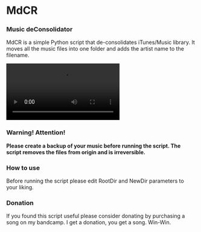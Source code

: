 # MdCR
### Music deConsolidator

MdCR is a simple Python script that de-consolidates iTunes/Music library. It moves all the music files into one folder and adds the artist name to the filename.

![Demo video](https://user-images.githubusercontent.com/53236299/208431423-032ecb73-66cf-4f0a-afb3-ef3e3b6d6323.mov)

### Warning! Attention!
**Please create a backup of your music before running the script. The script removes the files from origin and is irreversible.**

### How to use
Before running the script please edit RootDir and NewDir parameters to your liking.

### Donation
If you found this script useful please consider donating by purchasing a song on my bandcamp. I get a donation, you get a song. Win-Win.

